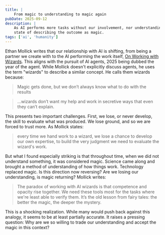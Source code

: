 ```yaml
---
title: |
    From magic to understanding to magic again
pubDate: 2025-09-12
description: |
    As AI performs more tasks without our involvement, nor understanding, we are returning to the
    state of describing the outcome as magic.
tags: ['ai', 'humanity']
---
```


Ethan Mollick writes that our relationship with AI is shifting, from being a partner we create with
to the AI performing the work itself, [On Working with
Wizards](https://www.oneusefulthing.org/p/on-working-with-wizards). This aligns with the pursuit of
AI agents, 2025 being dubbed the year of the agent. While Mollick doesn't explicitly discuss agents,
he uses the term "wizards" to describe a similar concept. He calls them wizards because:

> Magic gets done, but we don’t always know what to do with the results

> …wizards don’t want my help and work in secretive ways that even they can’t explain.

This presents two important challenges. First, we lose, or never develop, the skill to evaluate
what was produced. We lose ground, and so we are forced to trust more. As Mollick states:

> every time we hand work to a wizard, we lose a chance to develop our own expertise, to build the
> very judgment we need to evaluate the wizard's work.

But what I found especially striking is that throughout time, when we did not understand something,
it was considered magic. Science came along and brought a method of understanding of how things
work. Technology replaced magic. Is this direction now reversing? Are we losing our understanding,
is magic returning? Mollick writes:

> The paradox of working with AI wizards is that competence and opacity rise together. We need these
> tools most for the tasks where we're least able to verify them. It’s the old lesson from fairy
> tales: the better the magic, the deeper the mystery.

This is a shocking realization. While many would push back against this analogy, it seems to be at
least partially accurate. It raises a pressing question: Why are we so willing to trade our
understanding and accept the magic in this context?
